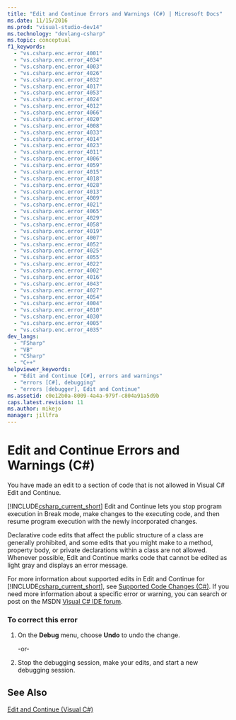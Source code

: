 ```yaml
---
title: "Edit and Continue Errors and Warnings (C#) | Microsoft Docs"
ms.date: 11/15/2016
ms.prod: "visual-studio-dev14"
ms.technology: "devlang-csharp"
ms.topic: conceptual
f1_keywords: 
  - "vs.csharp.enc.error_4001"
  - "vs.csharp.enc.error_4034"
  - "vs.csharp.enc.error_4003"
  - "vs.csharp.enc.error_4026"
  - "vs.csharp.enc.error_4032"
  - "vs.csharp.enc.error_4017"
  - "vs.csharp.enc.error_4053"
  - "vs.csharp.enc.error_4024"
  - "vs.csharp.enc.error_4012"
  - "vs.csharp.enc.error_4066"
  - "vs.csharp.enc.error_4020"
  - "vs.csharp.enc.error_4008"
  - "vs.csharp.enc.error_4033"
  - "vs.csharp.enc.error_4014"
  - "vs.csharp.enc.error_4023"
  - "vs.csharp.enc.error_4011"
  - "vs.csharp.enc.error_4006"
  - "vs.csharp.enc.error_4059"
  - "vs.csharp.enc.error_4015"
  - "vs.csharp.enc.error_4018"
  - "vs.csharp.enc.error_4028"
  - "vs.csharp.enc.error_4013"
  - "vs.csharp.enc.error_4009"
  - "vs.csharp.enc.error_4021"
  - "vs.csharp.enc.error_4065"
  - "vs.csharp.enc.error_4029"
  - "vs.csharp.enc.error_4058"
  - "vs.csharp.enc.error_4019"
  - "vs.csharp.enc.error_4007"
  - "vs.csharp.enc.error_4052"
  - "vs.csharp.enc.error_4025"
  - "vs.csharp.enc.error_4055"
  - "vs.csharp.enc.error_4022"
  - "vs.csharp.enc.error_4002"
  - "vs.csharp.enc.error_4016"
  - "vs.csharp.enc.error_4043"
  - "vs.csharp.enc.error_4027"
  - "vs.csharp.enc.error_4054"
  - "vs.csharp.enc.error_4004"
  - "vs.csharp.enc.error_4010"
  - "vs.csharp.enc.error_4030"
  - "vs.csharp.enc.error_4005"
  - "vs.csharp.enc.error_4035"
dev_langs: 
  - "FSharp"
  - "VB"
  - "CSharp"
  - "C++"
helpviewer_keywords: 
  - "Edit and Continue [C#], errors and warnings"
  - "errors [C#], debugging"
  - "errors [debugger], Edit and Continue"
ms.assetid: c0e12b0a-8009-4a4a-979f-c804a91a5d9b
caps.latest.revision: 11
ms.author: mikejo
manager: jillfra
---
```

# Edit and Continue Errors and Warnings (C#)
You have made an edit to a section of code that is not allowed in Visual C# Edit and Continue.  
  
 [!INCLUDE[csharp_current_short](../includes/csharp-current-short-md.md)] Edit and Continue lets you stop program execution in Break mode, make changes to the executing code, and then resume program execution with the newly incorporated changes.  
  
 Declarative code edits that affect the public structure of a class are generally prohibited, and some edits that you might make to a method, property body, or private declarations within a class are not allowed. Whenever possible, Edit and Continue marks code that cannot be edited as light gray and displays an error message.  
  
 For more information about supported edits in Edit and Continue for [!INCLUDE[csharp_current_short](../includes/csharp-current-short-md.md)], see [Supported Code Changes (C#)](../debugger/supported-code-changes-csharp.md). If you need more information about a specific error or warning, you can search or post on the MSDN [Visual C# IDE forum](http://go.microsoft.com/fwlink/?LinkId=214693).  
  
### To correct this error  
  
1. On the **Debug** menu, choose **Undo** to undo the change.  
  
     -or-  
  
2. Stop the debugging session, make your edits, and start a new debugging session.  
  
## See Also  
 [Edit and Continue (Visual C#)](../debugger/edit-and-continue-visual-csharp.md)